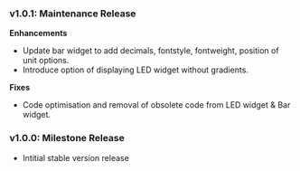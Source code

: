 ### v1.0.1: Maintenance Release

**Enhancements**

 - Update bar widget to add decimals, fontstyle, fontweight, position of unit options.
 - Introduce option of displaying LED widget without gradients.
 
 **Fixes**
 
 - Code optimisation and removal of obsolete code from LED widget & Bar widget.
 
### v1.0.0: Milestone Release

- Intitial stable version release
